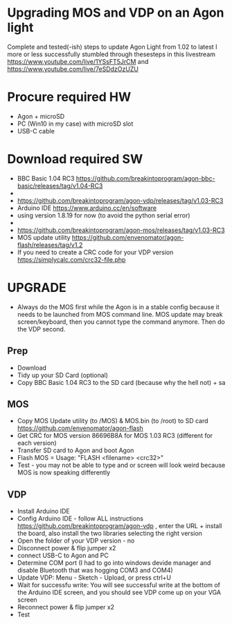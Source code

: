 # Upgrading MOS and VDP on an Agon light 
Complete and tested(-ish) steps to update Agon Light from 1.02 to latest
I more or less successfully stumbled through thesesteps in this livestream https://www.youtube.com/live/1YSsFT5JrCM and https://www.youtube.com/live/7eSDdzOzUZU

# Procure required HW
- Agon + microSD
- PC (Win10 in my case) with microSD slot
- USB-C cable

# Download required SW  
- BBC Basic 1.04 RC3 https://github.com/breakintoprogram/agon-bbc-basic/releases/tag/v1.04-RC3
-
- https://github.com/breakintoprogram/agon-vdp/releases/tag/v1.03-RC3
- Arduino IDE https://www.arduino.cc/en/software
- using version 1.8.19 for now (to avoid the python serial error) 
-
- https://github.com/breakintoprogram/agon-mos/releases/tag/v1.03-RC3
- MOS update utility https://github.com/envenomator/agon-flash/releases/tag/v1.2
- If you need to create  a CRC code for your VDP version https://simplycalc.com/crc32-file.php


# UPGRADE
- Always do the MOS first while the Agon is in a stable config because it needs to be launched from MOS command line. MOS update may break screen/keyboard, then you cannot type the command anymore. Then do the VDP second.

## Prep
- Download
- Tidy up your SD Card (optional)
- Copy BBC Basic 1.04 RC3 to the SD card (because why the hell not) + sa
## MOS
- Copy MOS Update utility (to /MOS) & MOS.bin (to /root) to  SD card https://github.com/envenomator/agon-flash 
- Get CRC for MOS version 86696B8A for MOS 1.03 RC3 (different for each version)
- Transfer SD card to Agon and boot Agon
- Flash MOS = Usage: "FLASH \<filename> \<crc32>"
- Test - you may not be able to type and or screen will look weird because MOS is now speaking differently
## VDP
- Install Arduino IDE
- Config Arduino IDE - follow ALL instructions https://github.com/breakintoprogram/agon-vdp , enter the URL + install the board, also install the two libraries selecting the right version
- Open the folder of your VDP version - no
- Disconnect power & flip jumper x2
- connect USB-C to Agon and PC
- Determine COM port (I had to go into windows devide manager and disable Bluetooth that was hogging COM3 and COM4)
- Update VDP: Menu - Sketch - Upload, or press ctrl+U
- Wait for successfu write: You will see successful write at the bottom of the Arduino IDE screen, and you should see VDP come up on your VGA screen 
- Reconnect power & flip jumper x2
- Test

  
